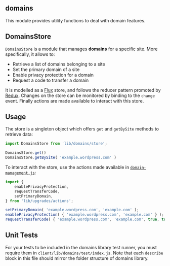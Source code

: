 domains
-------

This module provides utility functions to deal with domain features.


DomainsStore
------------

`DomainsStore` is a module that manages **domains** for a specific site. More specifically, it allows to:

* Retrieve a list of domains belonging to a site
* Set the primary domain of a site
* Enable privacy protection for a domain
* Request a code to transfer a domain

It is modelled as a [Flux](https://facebook.github.io/flux/docs/overview.html) store, and follows the reducer pattern promoted by [Redux](http://redux.js.org/docs/basics/Reducers.html). Changes on the store can be monitored by binding to the `change` event. Finally actions are made available to interact with this store.

## Usage

The store is a singleton object which offers `get` and `getBySite` methods to retrieve data:

```js
import DomainsStore from 'lib/domains/store';

DomainsStore.get()
DomainsStore.getBySite( 'example.wordpress.com' )
```

To interact with the store, use the actions made available in [`domain-management.js`](../../upgrades/actions/domain-management.js):

```js
import {
	enablePrivacyProtection,
	requestTransferCode,
	setPrimaryDomain,
} from 'lib/upgrades/actions';

setPrimaryDomain( 'example.wordpress.com', 'example.com' );
enablePrivacyProtection( { 'example.wordpress.com', 'example.com' } );
requestTransferCode( { 'example.wordpress.com', 'example.com', true, true } );
```

## Unit Tests
For your tests to be included in the domains library test runner, you must require them in `client/lib/domains/test/index.js`.
Note that each `describe` block in this file should mirror the folder structure of domains library.
